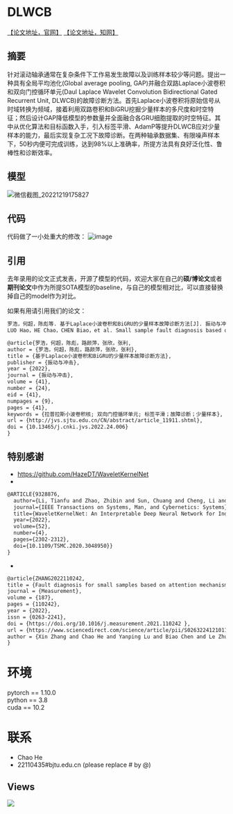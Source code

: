 # DLWCB

[【论文地址，官网】](http://jvs.sjtu.edu.cn/CN/abstract/abstract11911.shtml)
[【论文地址，知网】](https://doi.org/10.13465/j.cnki.jvs.2022.24.006)

## 摘要

针对滚动轴承通常在复杂条件下工作易发生故障以及训练样本较少等问题。提出一种具有全局平均池化(Global average pooling, GAP)并融合双路Laplace小波卷积和双向门控循环单元(Daul Laplace Wavelet Convolution Bidirectional Gated Recurrent Unit, DLWCB)的故障诊断方法。首先Laplace小波卷积将原始信号从时域转换为频域，接着利用双路卷积和BiGRU挖掘少量样本的多尺度和时空特征；然后设计GAP降低模型的参数量并全面融合各GRU细胞提取的时空特征。其中从优化算法和目标函数入手，引入标签平滑、AdamP等提升DLWCB应对少量样本的能力，最后实现复杂工况下故障诊断。在两种轴承数据集、有限噪声样本下，50秒内便可完成训练，达到98%以上准确率，所提方法具有良好泛化性、鲁棒性和诊断效率。
    
## 模型

![微信截图_20221219175827](https://user-images.githubusercontent.com/19371493/208401271-1d998bdd-7e84-46d7-8b29-2436bab46188.png)

## 代码
代码做了一小处重大的修改：
![image](https://user-images.githubusercontent.com/19371493/210122827-26e316fd-6dff-46e0-8e05-373118bcb298.png)

## 引用

去年录用的论文正式发表，开源了模型的代码，欢迎大家在自己的**硕/博论文**或者**期刊论文**中作为所提SOTA模型的baseline，与自己的模型相对比，可以直接替换掉自己的model作为对比。

如果有用请引用我们的论文：

```html
罗浩，何超，陈彪等. 基于Laplace小波卷积和BiGRU的少量样本故障诊断方法[J]. 振动与冲击, 2022, 41(24): 41-50.
LUO Hao，HE Chao，CHEN Biao，et al. Small sample fault diagnosis based on Laplace wavelet convolution and BiGRU. JOURNAL OF VIBRATION AND SHOCK, 2022, 41(24): 41-50.
```

```html
@article{罗浩，何超，陈彪，路颜萍，张欣，张利,
author = {罗浩，何超，陈彪，路颜萍，张欣，张利},
title = {基于Laplace小波卷积和BiGRU的少量样本故障诊断方法},
publisher = {振动与冲击},
year = {2022},
journal = {振动与冲击},
volume = {41},
number = {24},
eid = {41},
numpages = {9},
pages = {41},
keywords = {拉普拉斯小波卷积核; 双向门控循环单元; 标签平滑；故障诊断；少量样本},
url = {http://jvs.sjtu.edu.cn/CN/abstract/article_11911.shtml},
doi = {10.13465/j.cnki.jvs.2022.24.006}
} 
```
## 特别感谢
 - https://github.com/HazeDT/WaveletKernelNet
 - 
```html
@ARTICLE{9328876,
  author={Li, Tianfu and Zhao, Zhibin and Sun, Chuang and Cheng, Li and Chen, Xuefeng and Yan, Ruqiang and Gao, Robert X.},
  journal={IEEE Transactions on Systems, Man, and Cybernetics: Systems}, 
  title={WaveletKernelNet: An Interpretable Deep Neural Network for Industrial Intelligent Diagnosis}, 
  year={2022},
  volume={52},
  number={4},
  pages={2302-2312},
  doi={10.1109/TSMC.2020.3048950}}
} 
```
 - 
```html
@article{ZHANG2022110242,  
title = {Fault diagnosis for small samples based on attention mechanism},  
journal = {Measurement},  
volume = {187},  
pages = {110242},  
year = {2022},  
issn = {0263-2241},  
doi = {https://doi.org/10.1016/j.measurement.2021.110242 },  
url = {https://www.sciencedirect.com/science/article/pii/S0263224121011507},  
author = {Xin Zhang and Chao He and Yanping Lu and Biao Chen and Le Zhu and Li Zhang}  
} 
```
# 环境

pytorch == 1.10.0  
python ==  3.8  
cuda ==  10.2   

# 联系
- Chao He
- 22110435#bjtu.edu.cn   (please replace # by @)

## Views
![](http://profile-counter.glitch.me/liguge/count.svg)
